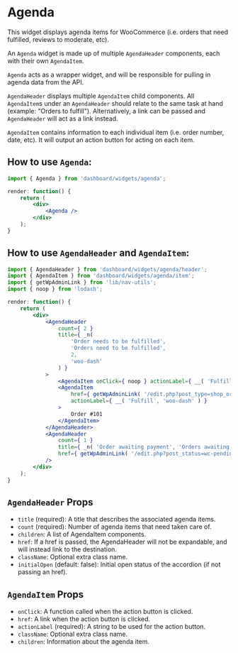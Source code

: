 Agenda
============

This widget displays agenda items for WooCommerce (i.e. orders that need fulfilled, reviews to moderate, etc).

An `Agenda` widget is made up of multiple `AgendaHeader` components, each with their own `AgendaItem`.

`Agenda` acts as a wrapper widget, and will be responsible for pulling in agenda data from the API.

`AgendaHeader` displays multiple `AgendaItem` child components. All `AgendaItem`s under an `AgendaHeader` should relate to the same task at hand (example: "Orders to fulfill"). Alternatively, a link can be passed and `AgendaHeader` will act as a link instead.

`AgendaItem` contains information to each individual item (i.e. order number, date, etc). It will output an action button for acting on each item.

## How to use `Agenda`:

```jsx
import { Agenda } from 'dashboard/widgets/agenda';

render: function() {
	return (
		<div>
			<Agenda />
		</div>
	);
}
```

## How to use `AgendaHeader` and `AgendaItem`:

```jsx
import { AgendaHeader } from 'dashboard/widgets/agenda/header';
import { AgendaItem } from 'dashboard/widgets/agenda/item';
import { getWpAdminLink } from 'lib/nav-utils';
import { noop } from 'lodash';

render: function() {
	return (
		<div>
			<AgendaHeader
				count={ 2 }
				title={ _n(
					'Order needs to be fulfilled',
					'Orders need to be fulfilled',
					2,
					'woo-dash'
				) }
			>
				<AgendaItem onClick={ noop } actionLabel={ __( 'Fulfill', 'woo-dash' ) }>Order #99</AgendaItem>
				<AgendaItem
					href={ getWpAdminLink( '/edit.php?post_type=shop_order' ) }
					actionLabel={ __( 'Fulfill', 'woo-dash' ) }
				>
					Order #101
				</AgendaItem>
			</AgendaHeader>
			<AgendaHeader
				count={ 1 }
				title={ _n( 'Order awaiting payment', 'Orders awaiting payment', 1, 'woo-dash' ) }
				href={ getWpAdminLink( '/edit.php?post_status=wc-pending&post_type=shop_order' ) }
			/>
		</div>
	);
}
```


## `AgendaHeader` Props

* `title` (required): A title that describes the associated agenda items.
* `count` (required): Number of agenda items that need taken care of.
* `children`: A list of AgendaItem components.
* `href`: If a href is passed, the AgendaHeader will not be expandable, and will instead link to the destination.
* `className`: Optional extra class name.
* `initialOpen` (default: false): Initial open status of the accordion (if not passing an href).

## `AgendaItem` Props

* `onClick`: A function called when the action button is clicked.
* `href`: A link when the action button is clicked.
* `actionLabel` (required): A string to be used for the action button.
* `className`: Optional extra class name.
* `children`: Information about the agenda item.
